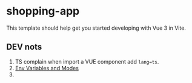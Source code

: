 # shopping-app

This template should help get you started developing with Vue 3 in Vite.

## DEV nots

1. TS complain when import a VUE component add `lang=ts`.
2. [Env Variables and Modes](https://vitejs.dev/guide/env-and-mode.html)
3.
